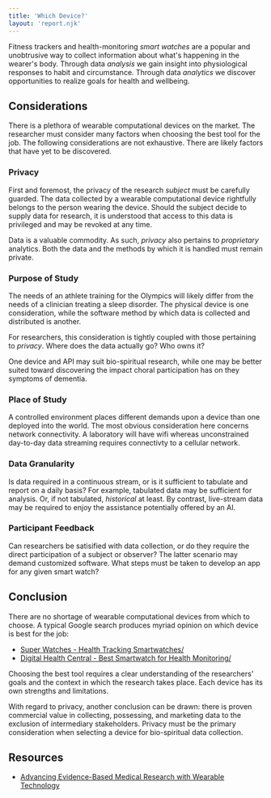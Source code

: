 ```yaml
---
title: 'Which Device?'
layout: 'report.njk'
---
```


Fitness trackers and health-monitoring _smart watches_ are a popular and unobtrusive way to collect information about what's happening in the wearer's body. Through data _analysis_ we gain insight into physiological responses to habit and circumstance. Through data _analytics_ we discover opportunities to realize goals for health and wellbeing.

## Considerations

There is a plethora of wearable computational devices on the market. The researcher must consider many factors when choosing the best tool for the job. The following considerations are not exhaustive. There are likely factors that have yet to be discovered.

### Privacy

First and foremost, the privacy of the research _subject_ must be carefully guarded. The data collected by a wearable computational device rightfully belongs to the person wearing the device. Should the subject decide to supply data for research, it is understood that access to this data is privileged and may be revoked at any time.

Data is a valuable commodity. As such, _privacy_ also pertains to _proprietary_ analytics. Both the data and the methods by which it is handled must remain private.

### Purpose of Study

The needs of an athlete training for the Olympics will likely differ from the needs of a clinician treating a sleep disorder. The physical device is one consideration, while the software method by which data is collected and distributed is another.

For researchers, this consideration is tightly coupled with those pertaining to _privacy_. Where does the data actually go? Who owns it?

One device and API may suit bio-spiritual research, while one may be better suited toward discovering the impact choral participation has on they symptoms of dementia.

### Place of Study

A controlled environment places different demands upon a device than one deployed into the world. The most obvious consideration here concerns network connectivity. A laboratory will have wifi whereas unconstrained day-to-day data streaming requires connectivty to a cellular network.

### Data Granularity

Is data required in a continuous stream, or is it sufficient to tabulate and report on a daily basis? For example, tabulated data may be sufficient for analysis. Or, if not tabulated, _historical_ at least. By contrast, live-stream data may be required to enjoy the assistance potentially offered by an AI. 

### Participant Feedback

Can researchers be satisified with data collection, or do they require the direct participation of a subject or observer? The latter scenario may demand customized software. What steps must be taken to develop an app for any given smart watch?

## Conclusion

There are no shortage of wearable computational devices from which to choose. A typical Google search produces myriad opinion on which device is best for the job:

- [Super Watches - Health Tracking Smartwatches/](https://www.superwatches.com/health-tracking-smartwatches/)
- [Digital Health Central - Best Smartwatch for Health Monitoring/](https://digitalhealthcentral.com/2022/02/16/best-smartwatch-for-health-monitoring/)

Choosing the best tool requires a clear understanding of the researchers' goals and the context in which the research takes place. Each device has its own strengths and limitations.

With regard to privacy, another conclusion can be drawn: there is proven commercial value in collecting, possessing, and marketing data to the exclusion of intermediary stakeholders. Privacy must be the primary consideration when selecting a device for bio-spiritual data collection.

## Resources

- [Advancing Evidence-Based Medical Research with Wearable Technology](/resources/research-ebook.pdf)
